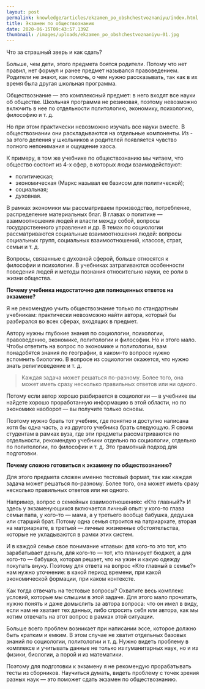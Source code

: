 ```yaml
---
layout: post
permalink: knowledge/articles/ekzamen_po_obshchestvoznaniyu/index.html
title: Экзамен по обществознанию
date: 2020-06-15T09:43:57.139Z
thumbnail: /images/uploads/ekzamen_po_obshchestvoznaniyu-01.jpg
---
```

Что за страшный зверь и как сдать?

Больше, чем дети, этого предмета боятся родители. Потому что нет правил, нет формул и ранее предмет назывался правоведением. Родители не знают, как помочь, о чем нужно рассказывать, так как в их время была другая школьная программа.

Обществознание — это комплексный предмет: в него входят все науки об обществе. Школьная программа не резиновая, поэтому невозможно включить в нее по отдельности политологию, экономику, психологию, философию и т. д.

Но при этом практически невозможно изучать все науки вместе. В обществознании они раскладываются на отдельные компоненты. Из - за этого деления у школьников и родителей появляется чувство полного непонимания и ощущение хаоса.

К примеру, в том же учебнике по обществознанию мы читаем, что общество состоит из 4-х сфер, в которых люди взаимодействуют:

- политическая;
- экономическая (Маркс называл ее базисом для политической);
- социальная;
- духовная.

В рамках экономики мы рассматриваем производство, потребление, распределение материальных благ. В главах о политике — взаимоотношения людей и власти между собой, вопросы государственного управления и др. В темах по социологии рассматриваются социальные взаимоотношения людей: вопросы социальных групп, социальных взаимоотношений, классов, страт, семьи и т. д.

Вопросы, связанные с духовной сферой, больше относятся к философии и психологии. В учебниках затрагиваются особенности поведения людей и методы познания относительно науки, ее роли в жизни общества.

**Почему учебника недостаточно для полноценных ответов на экзамене?**

Я не рекомендую учить обществознание только по стандартным учебникам: практически невозможно найти автора, который бы разбирался во всех сферах, входящих в предмет.

Автору нужны глубокие знания по социологии, психологии, правоведению, экономике, политологии и философии. Но и этого мало. Чтобы ответить на вопрос по экономике и политологии, вам понадобятся знания по географии, в каком-то вопросе нужно вспомнить биологию. В вопросе из социологии окажется, что нужно знать религиоведение и т. д.

>Каждая задача может решаться по-разному. Более того, она может иметь сразу несколько правильных ответов или ни одного.

Потому если автор хорошо разбирается в социологии — в учебнике вы найдете хорошо проработанную информацию в этой области, но по экономике наоборот — вы получите только основы.

Поэтому нужно брать тот учебник, где понятно и доступно написана хотя бы одна часть, а из другого учебника брать следующую. Я своим студентам в рамках вуза, где эти предметы рассматриваются по отдельности, рекомендую учебники отдельно по социологии, отдельно по политологии, по философии и т. д. Это грамотный подход для подготовки.

**Почему сложно готовиться к экзамену по обществознанию?**

Для этого предмета сложен именно тестовый формат, так как каждая задача может решаться по-разному. Более того, она может иметь сразу несколько правильных ответов или ни одного.

Например, вопрос о семейных взаимоотношениях: «Кто главный?» И здесь у экзаменующихся включается личный опыт: у кого-то глава семьи папа, у кого-то — мама, а у третьего вообще бабушка, дедушка или старший брат. Потому одна семья строится на патриархате, вторая на матриархате, в третьей — личные жизненные обстоятельства, которые не укладываются в рамки этих систем.

И в каждой семье свое понимание «главы»: для кого-то это тот, кто зарабатывает деньги, для кого-то — тот, кто планирует бюджет, а для кого-то — бабушка, которая решает, что на ужин и какую одежду покупать внуку. Поэтому для ответа на вопрос «Кто главный в семье?» нам нужно уточнение: в какой период времени, при какой экономической формации, при каком контексте.

Как тогда отвечать на тестовые вопросы? Охватите весь комплекс условий, которые мы слышим в этой задаче. Для этого мало прочитать, нужно понять и даже домыслить за автора вопроса: что он имел в виду, если нам не хватает тех данных, либо спросить себя или автора, как мы хотим отвечать на этот вопрос в рамках этой ситуации.

Больше всего проблем возникает при написании эссе, которое должно быть кратким и емким. В этом случае не хватит отдельных базовых знаний по социологии, политологии и т. д. Нужно видеть проблему в комплексе и учитывать данные не только из гуманитарных наук, но и из физики, биологии, а порой и из математики.

Поэтому для подготовки к экзамену я не рекомендую прорабатывать тесты из сборников. Научиться думать, видеть проблему с точек зрения разных наук — это поможет сдать экзамен по обществознанию.